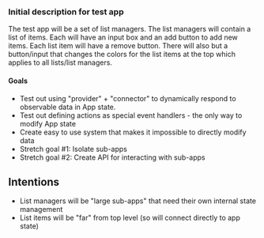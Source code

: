 
### Initial description for test app
The test app will be a set of list managers. The list managers will contain a list of items. Each will have an input box and an add button to add new items. Each list item will have a remove button. There will also but a button/input that changes the colors for the list items at the top which applies to all lists/list managers.

#### Goals
  - Test out using "provider" + "connector" to dynamically respond to observable data in App state.
  - Test out defining actions as special event handlers - the only way to modify App state
  - Create easy to use system that makes it impossible to directly modify data
  - Stretch goal #1: Isolate sub-apps
  - Stretch goal #2: Create API for interacting with sub-apps

## Intentions
  - List managers will be "large sub-apps" that need their own internal state management
  - List items will be "far" from top level (so will connect directly to app state)

